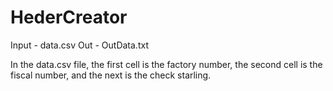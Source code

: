 # HederCreator
Input - data.csv
Out - OutData.txt

In the data.csv file, the first cell is the factory number, the second cell is the fiscal number, and the next is the check starling.
